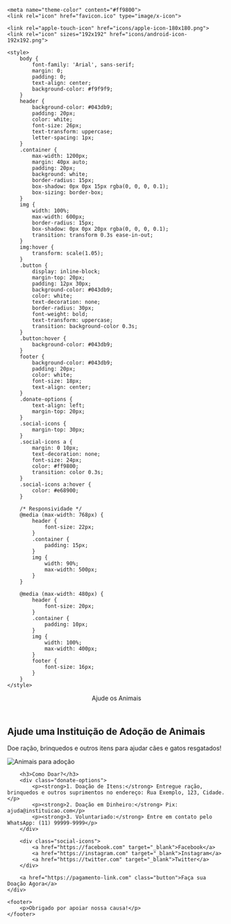 <!DOCTYPE html>
<html lang="pt">
<head>
    <meta charset="UTF-8">
    <meta name="viewport" content="width=device-width, initial-scale=1.0">
    <meta name="description" content="Ajude uma Instituição de Adoção de Animais com doações de ração, brinquedos e voluntariado.">
    <meta name="author" content="Sua Instituição">
    <title>Encontra seu Animal Aqui</title>

    <meta name="theme-color" content="#ff9800"> 
    <link rel="icon" href="favicon.ico" type="image/x-icon"> 

    <link rel="apple-touch-icon" href="icons/apple-icon-180x180.png">
    <link rel="icon" sizes="192x192" href="icons/android-icon-192x192.png"> 

    <style>
        body {
            font-family: 'Arial', sans-serif;
            margin: 0;
            padding: 0;
            text-align: center;
            background-color: #f9f9f9;
        }
        header {
            background-color: #043db9;
            padding: 20px;
            color: white;
            font-size: 26px;
            text-transform: uppercase;
            letter-spacing: 1px;
        }
        .container {
            max-width: 1200px;
            margin: 40px auto;
            padding: 20px;
            background: white;
            border-radius: 15px;
            box-shadow: 0px 0px 15px rgba(0, 0, 0, 0.1);
            box-sizing: border-box;
        }
        img {
            width: 100%;
            max-width: 600px;
            border-radius: 15px;
            box-shadow: 0px 0px 20px rgba(0, 0, 0, 0.1);
            transition: transform 0.3s ease-in-out;
        }
        img:hover {
            transform: scale(1.05);
        }
        .button {
            display: inline-block;
            margin-top: 20px;
            padding: 12px 30px;
            background-color: #043db9;
            color: white;
            text-decoration: none;
            border-radius: 30px;
            font-weight: bold;
            text-transform: uppercase;
            transition: background-color 0.3s;
        }
        .button:hover {
            background-color: #043db9;
        }
        footer {
            background-color: #043db9;
            padding: 20px;
            color: white;
            font-size: 18px;
            text-align: center;
        }
        .donate-options {
            text-align: left;
            margin-top: 20px;
        }
        .social-icons {
            margin-top: 30px;
        }
        .social-icons a {
            margin: 0 10px;
            text-decoration: none;
            font-size: 24px;
            color: #ff9800;
            transition: color 0.3s;
        }
        .social-icons a:hover {
            color: #e68900;
        }

        /* Responsividade */
        @media (max-width: 768px) {
            header {
                font-size: 22px;
            }
            .container {
                padding: 15px;
            }
            img {
                width: 90%;
                max-width: 500px;
            }
        }

        @media (max-width: 480px) {
            header {
                font-size: 20px;
            }
            .container {
                padding: 10px;
            }
            img {
                width: 100%;
                max-width: 400px;
            }
            footer {
                font-size: 16px;
            }
        }
    </style>
</head>
<body>
    <header>Ajude os Animais</header>
    <div class="container">
        <h2>Ajude uma Instituição de Adoção de Animais</h2>
        <p>Doe ração, brinquedos e outros itens para ajudar cães e gatos resgatados!</p>
        <img src="https://static9.depositphotos.com/1003346/1115/v/450/depositphotos_11157216-stock-illustration-sad-puppy-dachshund.jpg" alt="Animais para adoção">
        
        <h3>Como Doar?</h3>
        <div class="donate-options">
            <p><strong>1. Doação de Itens:</strong> Entregue ração, brinquedos e outros suprimentos no endereço: Rua Exemplo, 123, Cidade.</p>
            <p><strong>2. Doação em Dinheiro:</strong> Pix: ajuda@instituicao.com</p>
            <p><strong>3. Voluntariado:</strong> Entre em contato pelo WhatsApp: (11) 99999-9999</p>
        </div>

        <div class="social-icons">
            <a href="https://facebook.com" target="_blank">Facebook</a>
            <a href="https://instagram.com" target="_blank">Instagram</a>
            <a href="https://twitter.com" target="_blank">Twitter</a>
        </div>

        <a href="https://pagamento-link.com" class="button">Faça sua Doação Agora</a>
    </div>
    
    <footer>
        <p>Obrigado por apoiar nossa causa!</p>
    </footer>
</body>
</html>

